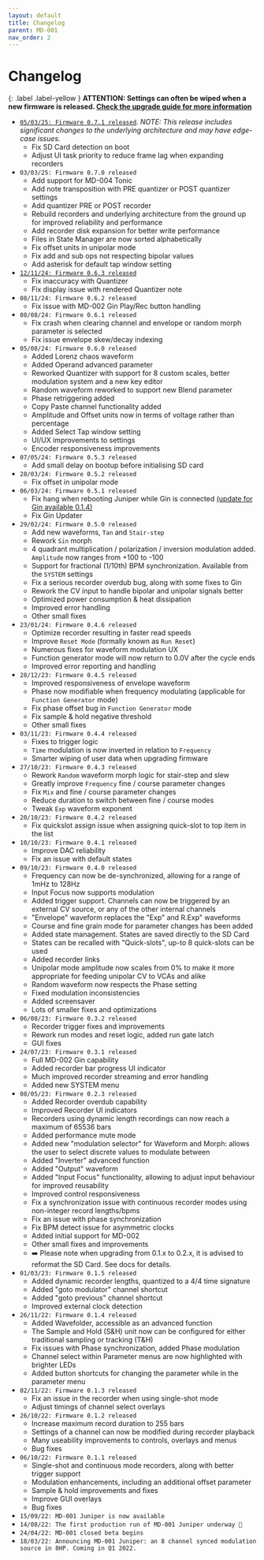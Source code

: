 ```yaml
---
layout: default
title: Changelog
parent: MD-001
nav_order: 2
---
```


# Changelog

{: .label .label-yellow }
**ATTENTION: Settings can often be wiped when a new firmware is released. [Check the upgrade guide for more information](/md001/support/updates.html)**

- [`05/03/25: Firmware 0.7.1 released`](https://cdn.shopify.com/s/files/1/0842/2113/3146/files/md001-0.7.1.bin?v=1741165171). _NOTE: This release includes significant changes to the underlying architecture and may have edge-case issues._
  - Fix SD Card detection on boot
  - Adjust UI task priority to reduce frame lag when expanding recorders
- `03/03/25: Firmware 0.7.0 released`
  - Add support for MD-004 Tonic
  - Add note transposition with PRE quantizer or POST quantizer settings
  - Add quantizer PRE or POST recorder
  - Rebuild recorders and underlying architecture from the ground up for improved reliability and performance
  - Add recorder disk expansion for better write performance
  - Files in State Manager are now sorted alphabetically
  - Fix offset units in unipolar mode
  - Fix add and sub ops not respecting bipolar values
  - Add asterisk for default tap window setting
- [`12/11/24: Firmware 0.6.3 released`](https://cdn.shopify.com/s/files/1/0842/2113/3146/files/md001-0.6.3.bin?v=1731404938)
  - Fix inaccuracy with Quantizer
  - Fix display issue with rendered Quantizer note
- `08/11/24: Firmware 0.6.2 released`
  - Fix issue with MD-002 Gin Play/Rec button handling
- `08/08/24: Firmware 0.6.1 released`
  - Fix crash when clearing channel and envelope or random morph parameter is selected
  - Fix issue envelope skew/decay indexing
- `05/08/24: Firmware 0.6.0 released`
  - Added Lorenz chaos waveform
  - Added Operand advanced parameter
  - Reworked Quantizer with support for 8 custom scales, better modulation system and a new key editor
  - Random waveform reworked to support new Blend parameter
  - Phase retriggering added
  - Copy Paste channel functionality added
  - Amplitude and Offset units now in terms of voltage rather than percentage
  - Added Select Tap window setting
  - UI/UX improvements to settings
  - Encoder responsiveness improvements
- `07/05/24: Firmware 0.5.3 released`
  - Add small delay on bootup before initialising SD card
- `28/03/24: Firmware 0.5.2 released`
  - Fix offset in unipolar mode
- `06/03/24: Firmware 0.5.1 released`
  - Fix hang when rebooting Juniper while Gin is connected [(update for Gin available 0.1.4)](/md002/changelog.html)
  - Fix Gin Updater
- `29/02/24: Firmware 0.5.0 released`
  - Add new waveforms, `Tan` and `Stair-step`
  - Rework `Sin` morph
  - 4 quadrant multiplication / polarization / inversion modulation added. `Amplitude` now ranges from +100 to -100
  - Support for fractional (1/10th) BPM synchronization. Available from the `SYSTEM` settings
  - Fix a serious recorder overdub bug, along with some fixes to Gin
  - Rework the CV input to handle bipolar and unipolar signals better
  - Optimized power consumption & heat dissipation
  - Improved error handling
  - Other small fixes
- `23/01/24: Firmware 0.4.6 released`
  - Optimize recorder resulting in faster read speeds
  - Improve `Reset Mode` (formally known as `Run Reset`)
  - Numerous fixes for waveform modulation UX
  - Function generator mode will now return to 0.0V after the cycle ends
  - Improved error reporting and handling
- `28/12/23: Firmware 0.4.5 released`
  - Improved responsiveness of envelope waveform
  - Phase now modifiable when frequency modulating (applicable for `Function Generator` mode)
  - Fix phase offset bug in `Function Generator` mode
  - Fix sample & hold negative threshold
  - Other small fixes
- `03/11/23: Firmware 0.4.4 released`
  - Fixes to trigger logic
  - `Time` modulation is now inverted in relation to `Frequency`
  - Smarter wiping of user data when upgrading firmware
- `27/10/23: Firmware 0.4.3 released`
  - Rework `Random` waveform morph logic for stair-step and slew
  - Greatly improve `Frequency` fine / course parameter changes
  - Fix `Mix` and fine / course parameter changes
  - Reduce duration to switch between fine / course modes
  - Tweak `Exp` waveform exponent
- `20/10/23: Firmware 0.4.2 released`
  - Fix quickslot assign issue when assigning quick-slot to top item in the list
- `10/10/23: Firmware 0.4.1 released`
  - Improve DAC reliability
  - Fix an issue with default states
- `09/10/23: Firmware 0.4.0 released`
  - Frequency can now be de-synchronized, allowing for a range of 1mHz to 128Hz
  - Input Focus now supports modulation
  - Added trigger support. Channels can now be triggered by an external CV source, or any of the other internal channels
  - "Envelope" waveform replaces the "Exp" and R.Exp" waveforms
  - Course and fine grain mode for parameter changes has been added
  - Added state management. States are saved directly to the SD Card
  - States can be recalled with "Quick-slots", up-to 8 quick-slots can be used
  - Added recorder links
  - Unipolar mode amplitude now scales from 0% to make it more appropriate for feeding unipolar CV to VCAs and alike
  - Random waveform now respects the Phase setting
  - Fixed modulation inconsistencies
  - Added screensaver
  - Lots of smaller fixes and optimizations
- `06/08/23: Firmware 0.3.2 released`
  - Recorder trigger fixes and improvements
  - Rework run modes and reset logic, added run gate latch
  - GUI fixes
- `24/07/23: Firmware 0.3.1 released`
  - Full MD-002 Gin capability
  - Added recorder bar progress UI indicator
  - Much improved recorder streaming and error handling
  - Added new SYSTEM menu
- `08/05/23: Firmware 0.2.3 released`
  - Added Recorder overdub capability
  - Improved Recorder UI indicators
  - Recorders using dynamic length recordings can now reach a maximum of 65536 bars
  - Added performance mute mode
  - Added new "modulation selector" for Waveform and Morph: allows the user to select discrete values to modulate between
  - Added "Inverter" advanced function
  - Added "Output" waveform
  - Added "Input Focus" functionality, allowing to adjust input behaviour for improved reusability
  - Improved control responsiveness
  - Fix a synchronization issue with continuous recorder modes using non-integer record lengths/bpms
  - Fix an issue with phase synchronization
  - Fix BPM detect issue for asymmetric clocks
  - Added initial support for MD-002
  - Other small fixes and improvements
  - ➡️ Please note when upgrading from 0.1.x to 0.2.x, it is advised to reformat the SD Card. See docs for details.
- `01/03/23: Firmware 0.1.5 released`
  - Added dynamic recorder lengths, quantized to a 4/4 time signature
  - Added "goto modulator" channel shortcut
  - Added "goto previous" channel shortcut
  - Improved external clock detection
- `26/11/22: Firmware 0.1.4 released`
  - Added Wavefolder, accessible as an advanced function
  - The Sample and Hold (S&H) unit now can be configured for either traditional sampling or tracking (T&H)
  - Fix issues with Phase synchronization, added Phase modulation
  - Channel select within Parameter menus are now highlighted with brighter LEDs
  - Added button shortcuts for changing the parameter while in the parameter menu
- `02/11/22: Firmware 0.1.3 released`
  - Fix an issue in the recorder when using single-shot mode
  - Adjust timings of channel select overlays
- `26/10/22: Firmware 0.1.2 released`
  - Increase maximum record duration to 255 bars
  - Settings of a channel can now be modified during recorder playback
  - Many useability improvements to controls, overlays and menus
  - Bug fixes
- `06/10/22: Firmware 0.1.1 released`
  - Single-shot and continuous mode recorders, along with better trigger support
  - Modulation enhancements, including an additional offset parameter
  - Sample & hold improvements and fixes
  - Improve GUI overlays
  - Bug fixes
- `15/09/22: MD-001 Juniper is now available`
- `14/08/22: The first production run of MD-001 Juniper underway 🎉`
- `24/04/22: MD-001 closed beta begins`
- `18/03/22: Announcing MD-001 Juniper: an 8 channel synced modulation source in 8HP. Coming in Q1 2022.`
